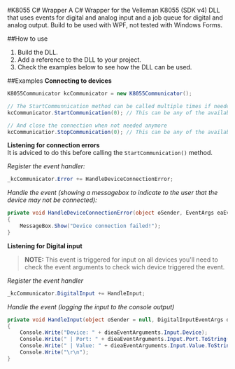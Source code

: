 #K8055 C# Wrapper
A C# Wrapper for the Velleman K8055 (SDK v4) DLL that uses events for digital and analog input and a job queue for digital and analog output. Build to be used with WPF, not tested with Windows Forms.

##How to use
1. Build the DLL.
2. Add a reference to the DLL to your project.
3. Check the examples below to see how the DLL can be used.

##Examples
**Connecting to devices**
```csharp
K8055Communicator kcCommunicator = new K8055Communicator();

// The StartCommunnication method can be called multiple times if needed
kcCommunicator.StartCommunication(0); // This can be any of the available devices (0, 1, 2 or 3)

// And close the connection when not needed anymore
kcCommunicatior.StopCommunication(0); // This can be any of the available devices (0, 1, 2 or 3)
````

**Listening for connection errors**  
It is adviced to do this before calling the `StartCommunication()` method.

*Register the event handler:*
````csharp
_kcCommunicator.Error += HandleDeviceConnectionError;
````

*Handle the event (showing a messagebox to indicate to the user that the device may not be connected):*
````csharp
private void HandleDeviceConnectionError(object oSender, EventArgs eaEventArguments)
{
    MessageBox.Show("Device connection failed!");
}
````

**Listening for Digital input**  
> **NOTE:** This event is triggered for input on all devices you'll need 
> to check the event arguments to check wich device triggered the event.

*Register the event handler*
````csharp
_kcCommunicator.DigitalInput += HandleInput;
````

*Handle the event (logging the input to the console output)*
````csharp
private void HandleInput(object oSender = null, DigitalInputEventArgs dieaEventArguments = null)
{
    Console.Write("Device: " + dieaEventArguments.Input.Device);
    Console.Write(" | Port: " + dieaEventArguments.Input.Port.ToString());
    Console.Write(" | Value: " + dieaEventArguments.Input.Value.ToString());
    Console.Write("\r\n");
}
````
